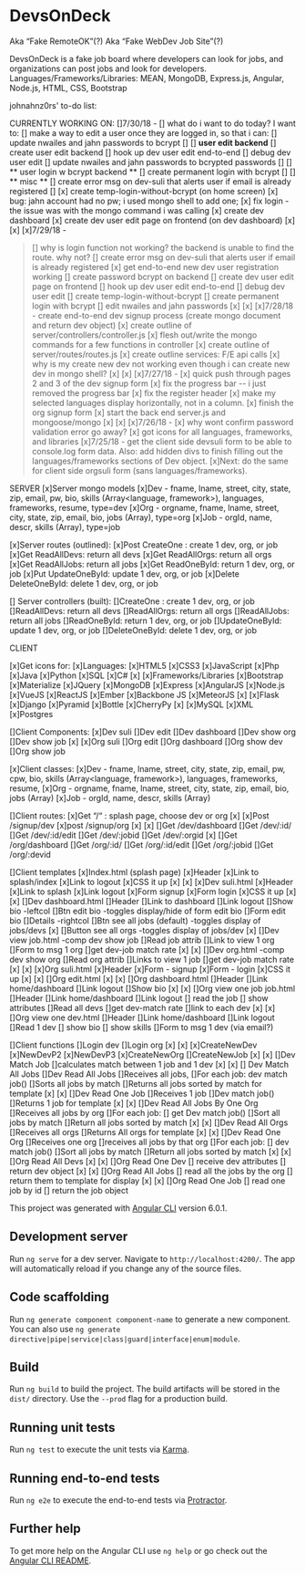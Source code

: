 # DevsOnDeck
Aka “Fake RemoteOK”(?)
Aka “Fake WebDev Job Site”(?)



DevsOnDeck is a fake job board where developers can look for jobs, and organizations can post jobs and look for developers.
Languages/Frameworks/Libraries: MEAN, MongoDB, Express.js, Angular, Node.js, HTML, CSS, Bootstrap


johnahnz0rs' to-do list:

CURRENTLY WORKING ON:
[]7/30/18 - 
[] what do i want to do today? I want to:
[]  make a way to edit a user once they are logged in, so that i can:
[]   update nwailes and jahn passwords to bcrypt
[]
[] **user edit backend**
[] create user edit backend
[] hook up dev user edit end-to-end
[] debug dev user edit
[] update nwailes and jahn passwords to bcrypted passwords
[]
[] ** user login w bcrypt backend **
[] create permanent login with bcrypt
[]
[] ** misc **
[] create error msg on dev-suli that alerts user if email is already registered
[]
[x] create temp-login-without-bcrypt (on home screen)
[x] bug: jahn account had no pw; i used mongo shell to add one;
[x] fix login - the issue was with the mongo command i was calling 
[x] create dev dashboard
[x] create dev user edit page on frontend (on dev dashboard) 
[x]
[x]
[x]7/29/18 - 
>[] why is login function not working? the backend is unable to find the route. why not?
>[] create error msg on dev-suli that alerts user if email is already registered
[x] get end-to-end new dev user registration working
>[] create password bcrypt on backend
>[] create dev user edit page on frontend
>[] hook up dev user edit end-to-end
>[] debug dev user edit
>[] create temp-login-without-bcrypt
>[] create permanent login with bcrypt
>[] edit nwailes and jahn passwords
[x]
[x]
[x]7/28/18 - create end-to-end dev signup process (create mongo document and return dev object)
[x] create outline of server/controllers/controller.js
[x] flesh out/write the mongo commands for a few functions in controller
[x] create outline of server/routes/routes.js
[x] create outline services: F/E api calls 
[x] why is my create new dev not working even though i can create new dev in mongo shell?
[x]
[x]
[x]7/27/18 -
[x] quick push through pages 2 and 3 of the dev signup form
[x] fix the progress bar -- i just removed the progress bar
[x] fix the register header
[x] make my selected languages display horizontally, not in a column.
[x] finish the org signup form
[x] start the back end server.js and mongoose/mongo
[x]
[x]
[x]7/26/18 -
[x] why wont confirm password validation error go away?
[x] got icons for all languages, frameworks, and libraries
[x]7/25/18 - get the client side devsuli form to be able to console.log form data. Also: add hidden divs to finish filling out the languages/frameworks sections of Dev object.
[x]Next: do the same for client side orgsuli form (sans languages/frameworks).






SERVER
[x]Server mongo models
	[x]Dev - fname, lname, street, city, state, zip, email, pw, bio, skills (Array<language, framework>), languages, frameworks, resume, type=dev
	[x]Org - orgname, fname, lname, street, city, state, zip, email, bio, jobs (Array<Job>), type=org
	[x]Job - orgId, name, descr, skills (Array<Skill>), type=job 

[x]Server routes (outlined):
	[x]Post CreateOne : create 1 dev, org, or job
	[x]Get ReadAllDevs: return all devs
	[x]Get ReadAllOrgs: return all orgs
	[x]Get ReadAllJobs: return all jobs
	[x]Get ReadOneById: return 1 dev, org, or job
	[x]Put UpdateOneById: update 1 dev, org, or job
	[x]Delete DeleteOneById: delete 1 dev, org, or job
	
[] Server controllers (built):
	[]CreateOne : create 1 dev, org, or job
	[]ReadAllDevs: return all devs
	[]ReadAllOrgs: return all orgs
	[]ReadAllJobs: return all jobs
	[]ReadOneById: return 1 dev, org, or job
	[]UpdateOneById: update 1 dev, org, or job
	[]DeleteOneById: delete 1 dev, org, or job


CLIENT

[x]Get icons for:
	[x]Languages:
		[x]HTML5
		[x]CSS3
		[x]JavaScript
		[x]Php
		[x]Java
		[x]Python
		[x]SQL
		[x]C#
		[x]
	[x]Frameworks/Libraries
		[x]Bootstrap
		[x]Materialize
		[x]JQuery
		[x]MongoDB 
		[x]Express
		[x]AngularJS
		[x]Node.js
		[x]VueJS
		[x]ReactJS
		[x]Ember
		[x]Backbone JS
		[x]MeteorJS
		[x]
		[x]Flask
		[x]Django
		[x]Pyramid
		[x]Bottle
		[x]CherryPy
		[x]
		[x]MySQL
		[x]XML
		[x]Postgres


[]Client Components:
	[x]Dev suli
	[]Dev edit
	[]Dev dashboard
	[]Dev show org
	[]Dev show job
	[x]
	[x]Org suli
	[]Org edit
	[]Org dashboard
	[]Org show dev
	[]Org show job



[x]Client classes:
	[x]Dev - fname, lname, street, city, state, zip, email, pw, cpw, bio, skills (Array<language, framework>), languages, frameworks, resume, 
	[x]Org - orgname, fname, lname, street, city, state, zip, email, bio, jobs (Array<Job>)
	[x]Job - orgId, name, descr, skills (Array<Skill>)



[]Client routes:
	[x]Get “/“ : splash page, choose dev or org
	[x]
	[x]Post /signup/dev
	[x]post /signup/org
	[x]
	[x]
	[]Get /dev/dashboard
	[]Get /dev/:id/
	[]Get /dev/:id/edit
	[]Get /dev/:jobid
	[]Get /dev/:orgid
	[x]
	[]Get /org/dashboard
	[]Get /org/:id/
	[]Get /org/:id/edit
	[]Get /org/:jobid
	[]Get /org/:devid


[]Client templates
	[x]Index.html (splash page)
		[x]Header
			[x]Link to splash/index 
			[x]Link to logout
		[x]CSS it up
	[x]
	[x]
	[x]Dev suli.html
		[x]Header 
			[x]Link to splash 
			[x]Link logout
		[x]Form signup
		[x]Form login
		[x]CSS it up
	[x]
	[x]
	[]Dev dashboard.html
		[]Header
			[]Link to dashboard
			[]Link logout
		[]Show bio -leftcol
		[]Btn edit bio -toggles display/hide of form edit bio
		[]Form edit bio
		[]Details -rightcol
		[]Btn see all jobs (default) -toggles display of jobs/devs
		[x]
		[]Button see all orgs -toggles display of jobs/dev
	[x]
	[]Dev view job.html -comp dev show job
		[]Read job attrib 
		[]Link to view 1 org
		[]Form to msg 1 org
		[]get dev-job match rate
	[x]
	[x]
	[]Dev org.html -comp dev show org
		[]Read org attrib
		[]Links to view 1 job
		[]get dev-job match rate
	[x]
	[x]
	[x]Org suli.html
		[x]Header
		[x]Form - signup
		[x]Form - login
		[x]CSS it up
	[x]
	[x]
	[]Org edit.html
	[x]
	[x]
	[]Org dashboard.html
		[]Header
			[]Link home/dashboard
			[]Link logout
		[]Show bio
	[x]
	[x]
	[]Org view one job job.html
		[]Header
			[]Link home/dashboard
			[]Link logout
		[] read the job
		    [] show attributes
		[]Read all devs
		    []get dev-match rate
		    []link to each dev
	[x]
	[x]
	[]Org view one dev.html 
		[]Header
			[]Link home/dashboard 
			[]Link logout 
		[]Read 1 dev
		    [] show bio 
		    [] show skills
		[]Form to msg 1 dev (via email?)




[]Client functions
	[]Login dev 
	[]Login org
	[x]
	[x]
	[x]CreateNewDev
	[x]NewDevP2
	[x]NewDevP3
	[x]CreateNewOrg
	[]CreateNewJob
	[x]
	[x]
	[]Dev Match Job
	    []calculates match between 1 job and 1 dev
	[x]
	[x]
	[] Dev Match All Jobs
	    []Dev Read All Jobs 
	        []Receives all jobs, 
	    []For each job: dev match job()
        []Sorts all jobs by match
	    []Returns all jobs sorted by match for template 
	[x]
	[x]
	[]Dev Read One Job
	    []Receives 1 job
	    []Dev match job()
	    []Returns 1 job for template
	[x]
	[x]
	[]Dev Read All Jobs By One Org
	    []Receives all jobs by org
	    []For each job: 
	        [] get Dev match job()
	        []Sort all jobs by match
	    []Return all jobs sorted by match
	[x]
	[x]
	[]Dev Read All Orgs
	    []Receives all orgs
	    []Returns All orgs for template
	[x]
	[x]
	[]Dev Read One Org
	    []Receives one org
	    []receives all jobs by that org
	    []For each job: 
	        [] dev match job()
	        []Sort all jobs by match
	    []Return all jobs sorted by match
	[x]
	[x]
	[]Org Read All Devs
	[x]
	[x]
	[]Org Read One Dev
	    [] receive dev attributes
	    [] return dev object
	[x]
	[x]
	[]Org Read All Jobs
	    [] read all the jobs by the org
	    [] return them to template for display
	[x]
	[x]
	[]Org Read One Job
	    [] read one job by id
	    [] return the job object










This project was generated with [Angular CLI](https://github.com/angular/angular-cli) version 6.0.1.

## Development server

Run `ng serve` for a dev server. Navigate to `http://localhost:4200/`. The app will automatically reload if you change any of the source files.

## Code scaffolding

Run `ng generate component component-name` to generate a new component. You can also use `ng generate directive|pipe|service|class|guard|interface|enum|module`.

## Build

Run `ng build` to build the project. The build artifacts will be stored in the `dist/` directory. Use the `--prod` flag for a production build.

## Running unit tests

Run `ng test` to execute the unit tests via [Karma](https://karma-runner.github.io).

## Running end-to-end tests

Run `ng e2e` to execute the end-to-end tests via [Protractor](http://www.protractortest.org/).

## Further help

To get more help on the Angular CLI use `ng help` or go check out the [Angular CLI README](https://github.com/angular/angular-cli/blob/master/README.md).
